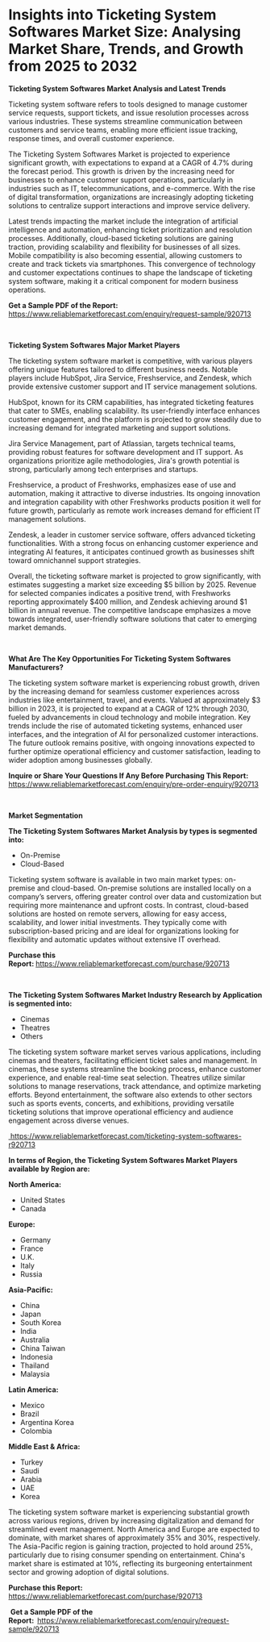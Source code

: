 <p><h1>Insights into Ticketing System Softwares Market Size: Analysing Market Share, Trends, and Growth from 2025 to 2032</h1></p><p><strong>Ticketing System Softwares Market Analysis and Latest Trends</strong></p>
<p><p>Ticketing system software refers to tools designed to manage customer service requests, support tickets, and issue resolution processes across various industries. These systems streamline communication between customers and service teams, enabling more efficient issue tracking, response times, and overall customer experience.</p><p>The Ticketing System Softwares Market is projected to experience significant growth, with expectations to expand at a CAGR of 4.7% during the forecast period. This growth is driven by the increasing need for businesses to enhance customer support operations, particularly in industries such as IT, telecommunications, and e-commerce. With the rise of digital transformation, organizations are increasingly adopting ticketing solutions to centralize support interactions and improve service delivery.</p><p>Latest trends impacting the market include the integration of artificial intelligence and automation, enhancing ticket prioritization and resolution processes. Additionally, cloud-based ticketing solutions are gaining traction, providing scalability and flexibility for businesses of all sizes. Mobile compatibility is also becoming essential, allowing customers to create and track tickets via smartphones. This convergence of technology and customer expectations continues to shape the landscape of ticketing system software, making it a critical component for modern business operations.</p></p>
<p><strong>Get a Sample PDF of the Report:&nbsp;</strong> <a href="https://www.reliablemarketforecast.com/enquiry/request-sample/920713?utm_campaign=3098&utm_medium=2&utm_source=Github&utm_content=ia&utm_term=17042025&utm_id=ticketing-system-softwares">https://www.reliablemarketforecast.com/enquiry/request-sample/920713</a></p>
<p>&nbsp;</p>
<p><strong>Ticketing System Softwares Major Market Players</strong></p>
<p><p>The ticketing system software market is competitive, with various players offering unique features tailored to different business needs. Notable players include HubSpot, Jira Service, Freshservice, and Zendesk, which provide extensive customer support and IT service management solutions. </p><p>HubSpot, known for its CRM capabilities, has integrated ticketing features that cater to SMEs, enabling scalability. Its user-friendly interface enhances customer engagement, and the platform is projected to grow steadily due to increasing demand for integrated marketing and support solutions.</p><p>Jira Service Management, part of Atlassian, targets technical teams, providing robust features for software development and IT support. As organizations prioritize agile methodologies, Jira's growth potential is strong, particularly among tech enterprises and startups.</p><p>Freshservice, a product of Freshworks, emphasizes ease of use and automation, making it attractive to diverse industries. Its ongoing innovation and integration capability with other Freshworks products position it well for future growth, particularly as remote work increases demand for efficient IT management solutions.</p><p>Zendesk, a leader in customer service software, offers advanced ticketing functionalities. With a strong focus on enhancing customer experience and integrating AI features, it anticipates continued growth as businesses shift toward omnichannel support strategies.</p><p>Overall, the ticketing software market is projected to grow significantly, with estimates suggesting a market size exceeding $5 billion by 2025. Revenue for selected companies indicates a positive trend, with Freshworks reporting approximately $400 million, and Zendesk achieving around $1 billion in annual revenue. The competitive landscape emphasizes a move towards integrated, user-friendly software solutions that cater to emerging market demands.</p></p>
<p>&nbsp;</p>
<p><strong>What Are The Key Opportunities For Ticketing System Softwares Manufacturers?</strong></p>
<p><p>The ticketing system software market is experiencing robust growth, driven by the increasing demand for seamless customer experiences across industries like entertainment, travel, and events. Valued at approximately $3 billion in 2023, it is projected to expand at a CAGR of 12% through 2030, fueled by advancements in cloud technology and mobile integration. Key trends include the rise of automated ticketing systems, enhanced user interfaces, and the integration of AI for personalized customer interactions. The future outlook remains positive, with ongoing innovations expected to further optimize operational efficiency and customer satisfaction, leading to wider adoption among businesses globally.</p></p>
<p><strong>Inquire or Share Your Questions If Any Before Purchasing This Report:</strong> <a href="https://www.reliablemarketforecast.com/enquiry/pre-order-enquiry/920713?utm_campaign=3098&utm_medium=2&utm_source=Github&utm_content=ia&utm_term=17042025&utm_id=ticketing-system-softwares">https://www.reliablemarketforecast.com/enquiry/pre-order-enquiry/920713</a></p>
<p>&nbsp;</p>
<p><strong>Market Segmentation</strong></p>
<p><strong>The Ticketing System Softwares Market Analysis by types is segmented into:</strong></p>
<p><ul><li>On-Premise</li><li>Cloud-Based</li></ul></p>
<p><p>Ticketing system software is available in two main market types: on-premise and cloud-based. On-premise solutions are installed locally on a company’s servers, offering greater control over data and customization but requiring more maintenance and upfront costs. In contrast, cloud-based solutions are hosted on remote servers, allowing for easy access, scalability, and lower initial investments. They typically come with subscription-based pricing and are ideal for organizations looking for flexibility and automatic updates without extensive IT overhead.</p></p>
<p><strong>Purchase this Report:&nbsp;</strong><a href="https://www.reliablemarketforecast.com/purchase/920713?utm_campaign=3098&utm_medium=2&utm_source=Github&utm_content=ia&utm_term=17042025&utm_id=ticketing-system-softwares">https://www.reliablemarketforecast.com/purchase/920713</a></p>
<p>&nbsp;</p>
<p><strong>The Ticketing System Softwares Market Industry Research by Application is segmented into:</strong></p>
<p><ul><li>Cinemas</li><li>Theatres</li><li>Others</li></ul></p>
<p><p>The ticketing system software market serves various applications, including cinemas and theaters, facilitating efficient ticket sales and management. In cinemas, these systems streamline the booking process, enhance customer experience, and enable real-time seat selection. Theatres utilize similar solutions to manage reservations, track attendance, and optimize marketing efforts. Beyond entertainment, the software also extends to other sectors such as sports events, concerts, and exhibitions, providing versatile ticketing solutions that improve operational efficiency and audience engagement across diverse venues.</p></p>
<p><a href="https://www.reliablemarketforecast.com/ticketing-system-softwares-r920713?utm_campaign=3098&utm_medium=2&utm_source=Github&utm_content=ia&utm_term=17042025&utm_id=ticketing-system-softwares">&nbsp;https://www.reliablemarketforecast.com/ticketing-system-softwares-r920713</a></p>
<p><strong>In terms of Region, the Ticketing System Softwares Market Players available by Region are:</strong></p>
<p>
    <p> <strong> North America: </strong>
        <ul>
            <li>United States</li>
            <li>Canada</li>
        </ul>
        </p> 
    <p> <strong> Europe: </strong>
        <ul>
            <li>Germany</li>
            <li>France</li>
            <li>U.K.</li>
            <li>Italy</li>
            <li>Russia</li>
        </ul>
        </p> 
    <p> <strong> Asia-Pacific: </strong>
        <ul>
            <li>China</li>
            <li>Japan</li>
            <li>South Korea</li>
            <li>India</li>
            <li>Australia</li>
            <li>China Taiwan</li>
            <li>Indonesia</li>
            <li>Thailand</li>
            <li>Malaysia</li>
        </ul>
        </p> 
    <p> <strong> Latin America: </strong>
        <ul>
            <li>Mexico</li>
            <li>Brazil</li>
            <li>Argentina Korea</li>
            <li>Colombia</li>
        </ul>
        </p> 
    <p> <strong> Middle East & Africa: </strong>
        <ul>
            <li>Turkey</li>
            <li>Saudi</li>
            <li>Arabia</li>
            <li>UAE</li>
            <li>Korea</li>
        </ul>
    </p>
    </p>
<p><p>The ticketing system software market is experiencing substantial growth across various regions, driven by increasing digitalization and demand for streamlined event management. North America and Europe are expected to dominate, with market shares of approximately 35% and 30%, respectively. The Asia-Pacific region is gaining traction, projected to hold around 25%, particularly due to rising consumer spending on entertainment. China's market share is estimated at 10%, reflecting its burgeoning entertainment sector and growing adoption of digital solutions.</p></p>
<p><strong>Purchase this Report: </strong><a href="https://www.reliablemarketforecast.com/purchase/920713?utm_campaign=3098&utm_medium=2&utm_source=Github&utm_content=ia&utm_term=17042025&utm_id=ticketing-system-softwares">https://www.reliablemarketforecast.com/purchase/920713</a></p>
<p>&nbsp;<strong>Get a Sample PDF of the Report:&nbsp;&nbsp;</strong><a href="https://www.reliablemarketforecast.com/enquiry/request-sample/920713?utm_campaign=3098&utm_medium=2&utm_source=Github&utm_content=ia&utm_term=17042025&utm_id=ticketing-system-softwares">https://www.reliablemarketforecast.com/enquiry/request-sample/920713</a></p>
<p><strong></strong></p>
<p><p></p><p></p><p></p></p>